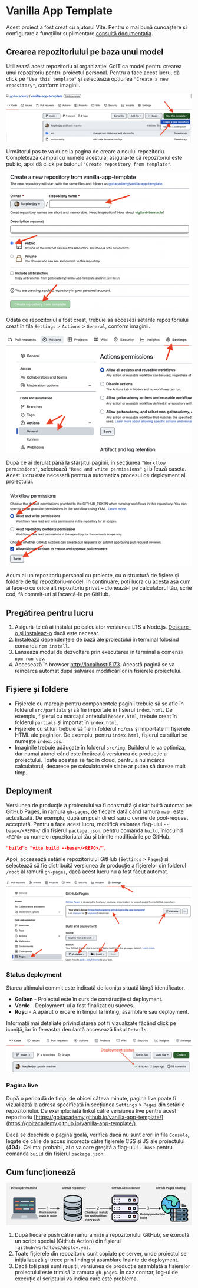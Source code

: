 # Vanilla App Template

Acest proiect a fost creat cu ajutorul Vite. Pentru o mai bună cunoaștere 
și configurare a funcțiilor suplimentare [consultă documentația](https://vitejs.dev/).

## Crearea repozitoriului pe baza unui model
   
Utilizează acest repozitoriu al organizației GoIT ca model pentru crearea unui 
repozitoriu pentru proiectul personal. Pentru a face acest lucru, dă click pe 
`"Use this template"` și selectează opțiunea `"Create a new repository"`, conform 
imaginii.
  
![Creating repo from a template step 1](./assets/template-step-1.png)

Următorul pas te va duce la pagina de creare a noului repozitoriu. Completează 
câmpul cu numele acestuia, asigură-te că repozitoriul este public, apoi dă click pe 
butonul `"Create repository from template"`.

![Creating repo from a template step 2](./assets/template-step-2.png)

Odată ce repozitoriul a fost creat, trebuie să accesezi setările repozitoriului 
creat în fila `Settings` > `Actions` > `General`, conform imaginii.

![Settings GitHub Actions permissions step 1](./assets/gh-actions-perm-1.png)

După ce ai derulat până la sfârșitul paginii, în secțiunea `"Workflow 
permissions"`, selectează `"Read and write permissions"` și bifează caseta. Acest 
lucru este necesară pentru a automatiza procesul de deployment al proiectului.

![Settings GitHub Actions permissions step 2](./assets/gh-actions-perm-2.png)

Acum ai un repozitoriu personal cu proiecte, cu o structură de fișiere și foldere 
de tip repozitoriu-model. În continuare, poți lucra cu acesta așa cum ai face-o cu 
orice alt repozitoriu privat – clonează-l pe calculatorul tău, scrie cod, 
fă commit-uri și încarcă-le pe GitHub.

## Pregătirea pentru lucru

1. Asigură-te că ai instalat pe calculator versiunea LTS a Node.js.
   [Descarc-o și instaleaz-o](https://nodejs.org/en/) dacă este necesar.
2. Instalează dependențele de bază ale proiectului în terminal folosind comanda `npm install`.
3. Lansează modul de dezvoltare prin executarea în terminal a comenzii `npm run dev`.
4. Accesează în browser [http://localhost:5173](http://localhost:5173).
Această pagină se va reîncărca automat după salvarea modificărilor în fișierele proiectului.

## Fișiere și foldere

- Fișierele cu marcaje pentru componentele paginii trebuie să se afle în folderul `src/partials` și să fie importate în fișierul `index.html`. De exemplu, fișierul cu marcajul antetului `header.html`, trebuie creat în folderul `partials` și importat în `index.html`.
- Fișierele cu stiluri trebuie să fie în folderul `rc/css` și importate în fișierele HTML ale paginilor. De exemplu, pentru `index.html`, fișierul cu stiluri se numește `index.css`.
- Imaginile trebuie adăugate în folderul `src/img`. Builderul le va optimiza, dar numai atunci când este încărcată versiunea de producție a proiectului. Toate acestea se fac în cloud, pentru a nu încărca calculatorul, deoarece pe calculatoarele slabe ar putea să dureze mult timp.

## Deployment

Versiunea de producție a proiectului va fi construită și distribuită automat pe 
GitHub Pages, în ramura `gh-pages`, de fiecare dată când ramura `main` este 
actualizată. De exemplu, după un push direct sau o cerere de pool-request acceptată. 
Pentru a face acest lucru, modifică valoarea flag-ului `--base=/<REPO>/` din 
fișierul `package.json`, pentru comanda `build`, înlocuind `<REPO>` cu numele 
repozitoriului tău și trimite modificările pe
GitHub.

```json
"build": "vite build --base=/<REPO>/",
```

Apoi, accesează setările repozitoriului GitHub (`Settings` > `Pages`) și selectează 
să fie distribuită versiunea de producție a fișierelor din folderul `/root` al 
ramurii `gh-pages`, dacă acest lucru nu a fost făcut automat.

![GitHub Pages settings](./assets/repo-settings.png)

### Status deployment

Starea ultimului commit este indicată de iconița situată lângă identificator.

- **Galben** - Proiectul este în curs de construcție și deployment.
- **Verde** - Deployment-ul a fost finalizat cu succes.
- **Roșu** - A apărut o eroare în timpul la linting, asamblare sau deployment.

Informații mai detaliate privind starea pot fi vizualizate făcând click pe 
iconiță, iar în fereastra derulantă accesează linkul `Details`.

![Deployment status](./assets/deploy-status.png)

### Pagina live

După o perioadă de timp, de obicei câteva minute, pagina live poate fi vizualizată 
la adresa specificată în secțiunea `Settings` > `Pages` din setările repozitoriului. 
De exemplu: iată linkul către versiunea live pentru acest repozitoriu
[https://goitacademy.github.io/vanilla-app-template/](https://goitacademy.github.io/vanilla-app-template/).

Dacă se deschide o pagină goală, verifică dacă nu sunt erori în fila `Console`, 
legate de căile de acces incorecte către fișierele CSS și JS ale proiectului 
(**404**). Cel mai probabil, ai o valoare greșită a flag-ului `--base` pentru 
comanda `build` din fișierul `package.json`.

## Cum funcționează

![How it works](./assets/how-it-works.png)

1. După fiecare push către ramura `main` a repozitoriului GitHub, se execută un script special (GitHub Action) din fișierul `.github/workflows/deploy.yml`.
2. Toate fișierele din repozitoriu sunt copiate pe server, unde proiectul se inițializează și trece prin linting și asamblare înainte de deployment.
3. Dacă toți pașii sunt reușiți, versiunea de producție asamblată a fișierelor proiectului este trimisă la ramura `gh-pages`. În caz contrar, log-ul de execuție al scriptului va indica care este problema.
